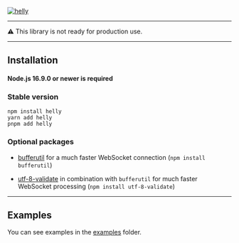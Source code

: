 [![helly](https://socialify.git.ci/davipatricio/helly/image?description=1&descriptionEditable=A+minimalist+and+perfomance-focused+library+in+development+designed+to+interact+with+Discord+API.&font=Inter&forks=1&issues=1&language=1&owner=1&pattern=Floating%20Cogs&pulls=1&stargazers=1&theme=Dark)](https://github.com/davipatricio/helly)

---

⚠️ This library is not ready for production use.

---

## Installation

#### Node.js 16.9.0 or newer is required

### Stable version

```sh-session
npm install helly
yarn add helly
pnpm add helly
```

### Optional packages
- [bufferutil](https://www.npmjs.com/package/bufferutil) for a much faster WebSocket connection (`npm install bufferutil`)

- [utf-8-validate](https://www.npmjs.com/package/utf-8-validate) in combination with `bufferutil` for much faster WebSocket processing (`npm install utf-8-validate`)

---

## Examples
You can see examples in the [examples](https://github.com/davipatricio/helly/tree/main/examples) folder.
